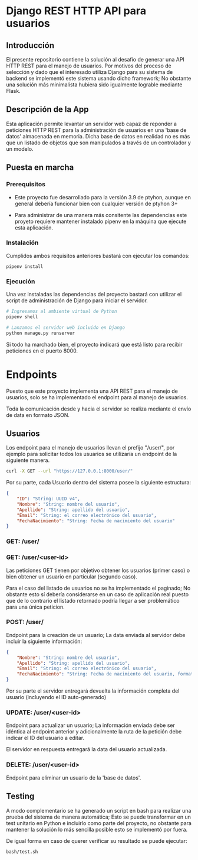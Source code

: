 # Django REST HTTP API para usuarios

## Introducción

El presente repositorio contiene la solución al desafío de generar una API HTTP REST para el manejo de usuarios. Por motivos del proceso de selección y dado que el interesado utiliza Django para su sistema de backend se implementó este sistema usando dicho framework; No obstante una solución más minimalista hubiera sido igualmente lograble mediante Flask.

## Descripción de la App

Esta aplicación permite levantar un servidor web capaz de reponder a peticiones HTTP REST para la administración de usuarios en una 'base de datos' almacenada en memoria. Dicha base de datos en realidad no es más que un listado de objetos que son manipulados a través de un controlador y un modelo.

## Puesta en marcha

### Prerequisitos

- Este proyecto fue desarrollado para la versión 3.9 de ptyhon, aunque en general debería funcionar bien con cualquier versión de ptyhon 3+

- Para administrar de una manera más consitente las dependencias este proyeto requiere mantener instalado pipenv en la máquina que ejecute esta aplicación.

### Instalación

Cumplidos ambos requisitos anteriores bastará con ejecutar los comandos:

```
pipenv install
```

### Ejecución

Una vez instaladas las dependencias del proyecto bastará con utilizar el script de administración de Django para iniciar el servidor.

```bash
# Ingresamos al ambiente virtual de Python
pipenv shell

# Lanzamos el servidor web incluido en Django
python manage.py runserver
```

Si todo ha marchado bien, el proyecto indicará que está listo para recibir peticiones en el puerto 8000.

# Endpoints

Puesto que este proyecto implementa una API REST para el manejo de usuarios, solo se ha implementado el endpoint para al manejo de usuarios.

Toda la comunicación desde y hacia el servidor se realiza mediante el envío de data en formato JSON.

## Usuarios

Los endpoint para el manejo de usuarios llevan el prefijo "/user/", por ejemplo para solicitar todos los usuarios se utilizaría un endpoint de la siguiente manera.

```bash
curl -X GET --url "https://127.0.0.1:8000/user/"
```

Por su parte, cada Usuario dentro del sistema posee la siguiente estructura:

```json
{
	"ID": "String: UUID v4",
	"Nombre": "String: nombre del usuario",
	"Apellido": "String: apellido del usuario",
	"Email": "String: el correo electrónico del usuario",
	"FechaNacimiento": "String: Fecha de nacimiento del usuario"
}
```

### GET: /user/

### GET: /user/&lt;user-id&gt;

Las peticiones GET tienen por objetivo obtener los usuarios (primer caso) o bien obtener un usuario en particular (segundo caso).

Para el caso del listado de usuarios no se ha implementado el paginado; No obstante esto sí debería considerarse en un caso de aplicación real puesto que de lo contrario el listado retornado podría llegar a ser problemático para una única peticion.

### POST: /user/

Endpoint para la creación de un usuario; La data enviada al servidor debe incluir la siguiente información:

```json
{
	"Nombre": "String: nombre del usuario",
	"Apellido": "String: apellido del usuario",
	"Email": "String: el correo electrónico del usuario",
	"FechaNacimiento": "String: Fecha de nacimiento del usuario, formato: YYYY-MM-DD"
}
```

Por su parte el servidor entregará devuelta la información completa del usuario (incluyendo el ID auto-generado)

### UPDATE: /user/&lt;user-id&gt;

Endpoint para actualizar un usuario; La información enviada debe ser idéntica al endpoint anterior y adicionalmente la ruta de la petición debe indicar el ID del usuario a editar.

El servidor en respuesta entregará la data del usuario actualizada.

### DELETE: /user/&lt;user-id&gt;

Endpoint para eliminar un usuario de la 'base de datos'.

## Testing

A modo complementario se ha generado un script en bash para realizar una prueba del sistema de manera automática; Esto se puede transformar en un test unitario en Python e incluirlo como parte del proyecto, no obstante para mantener la solución lo más sencilla posible esto se implementó por fuera.

De igual forma en caso de querer verificar su resultado se puede ejecutar:

```bash
bash/test.sh
```
